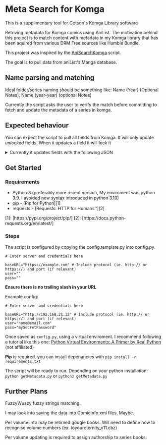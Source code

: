 # Meta Search for Komga

This is a supplimentary tool for [Gotson's Komga Library software](https://github.com/gotson/komga)

Retriving metadata for Komga comics using AniList. The motivation behind this project is to match content with metadata in my Komga library that has been aquired from various DRM Free sources like Humble Bundle.

This project was inspired by the [AniSearchKomga](https://github.com/Pfuenzle/AnisearchKomga) script.

The goal is to pull data from aniList's Manga database.

## Name parsing and matching

Ideal folder/series naming should be something like: Name (Year) (Optional Notes), Name (year-year) (optional Notes)

Currently the script asks the user to verify the match before committing to fetch and update the metadata of a series in komga. 

## Expected behaviour

You can expect the script to pull all fields from Komga. It will only update *unlocked* fields. When it updates a field it will lock it 
<details>

<summary>Currently it updates fields with the following JSON</summary>

```
pushJSON = '''
{
  "status": "%s",
  "statusLock": %r,
  "title": "%s",
  "titleLock": %r,
  "titleSort": "%s",
  "titleSortLock": %r,
  "summary": "%s",
  "summaryLock": %r,
  "publisher": "%s",
  "publisherLock": %r,
  "readingDirectionLock": %r,
  "ageRatingLock": %r,
  "language": "%s",
  "languageLock": %r,
  "genresLock": %r,
  "tagsLock": %s,
  "totalBookCountLock": %r,
  "tags": %s,
  "readingDirection": "%s",
  "ageRating": %s,
  "genres": %s,
  "totalBookCount": %s,
}
''' % (komgaSeries.status,
  komgaSeries.statusLock, 
  komgaSeries.title, 
  komgaSeries.titleLock,
  komgaSeries.titleSort,
  komgaSeries.titleSortLock,
  komgaSeries.summary,
  komgaSeries.summaryLock,
  komgaSeries.publisher,
  komgaSeries.publisherLock,
  komgaSeries.readingDirectionLock,
  komgaSeries.ageRatingLock,
  komgaSeries.language,
  komgaSeries.languageLock,
  komgaSeries.genresLock,
  komgaSeries.tagsLock,
  komgaSeries.totalBookCountLock,
  patchTags,
  komgaSeries.readingDirection,
  komgaSeries.ageRating,
  patchGenres,
  komgaSeries.totalBookCount,
  )
```

</details>

## Get Started

### Requirements

<ul>
<li>Python 3 (preferably more recent version, My enviroment was python 3.9. I avoided new syntax introduced in python 3.10)</li>
<li>pip - [Pip for Python][1]</li>
<li>requests - [Requests: HTTP for Humans™][2]</li>
</ul>
[1]: [https://pypi.org/project/pip/]
[2]: [https://docs.python-requests.org/en/latest/]

### Steps

The script is configured by copying the config.template.py into config.py. 

```
# Enter server and credentials here

baseURL="https://example.com" # Include protocol (ie. http:// or https://) and port (if relevant)
user=""
pass=""
```

**Ensure there is no trailing slash in your URL**

Example config:
```
# Enter server and credentials here

baseURL="http://192.168.21.12" # Include protocol (ie. http:// or https://) and port (if relevant)
user="name@email.com"
pass="mySecretPassword"
```

Once saved as `config.py`, using a virtual enviroment. I recommend following a tutorial like this one: [Python Virtual Environments: A Primer
by Real Python](https://realpython.com/python-virtual-environments-a-primer/#using-virtual-environments) (not affiliated)

**Pip** is required. you can install depenancies with
`pip install -r requirements.txt`

The script will be ready to run. Depending on your python installation:
`python getMetadata.py` or `python3 getMetadata.py`



## Further Plans

FuzzyWuzzy fuzzy strings matching.

I may look into saving the data into ComicInfo.xml files. Maybe.

Per volume info may be retirved google books. Will need to define how to recognise volume numbers (ex. toyoureternity_v11.cbz)

Per volume updating is required to assign authorship to series books. 